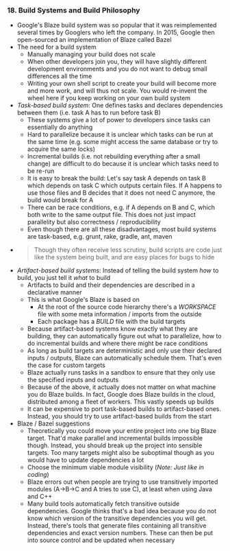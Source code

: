 ### 18. Build Systems and Build Philosophy

- Google's Blaze build system was so popular that it was reimplemented several times by Googlers who left the company. In 2015, Google then open-sourced an implementation of Blaze called Bazel
- The need for a build system
	- Manually managing your build does not scale
	- When other developers join you, they will have slightly different development environments and you do not want to debug small differences all the time
	- Writing your own shell script to create your build will become more and more work, and will thus not scale. You would re-invent the wheel here if you keep working on your own build system
- *Task-based build system*: One defines tasks and declares dependencies between them (i.e. task A has to run before task B)
	- These systems give a lot of power to developers since tasks can essentially do anything
	- Hard to parallelize because it is unclear which tasks can be run at the same time (e.g. some might access the same database or try to acquire the same locks)
	- Incremental builds (i.e. not rebuilding everything after a small change) are difficult to do because it is unclear which tasks need to be re-run
	- It is easy to break the build: Let's say task A depends on task B which depends on task C which outputs certain files. If A happens to use those files and B decides that it does not need C anymore, the build would break for A
	- There can be race conditions, e.g. if A depends on B and C, which both write to the same output file. This does not just impact parallelity but also correctness / reproducibility 
	- Even though there are all these disadvantages, most build systems are task-based, e.g. grunt, rake, gradle, ant, maven
- > Though they often receive less scrutiny, build scripts are code just like the system being built, and are easy places for bugs to hide
- *Artifact-based build systems*: Instead of telling  the build system *how* to build, you just tell it *what* to build
	- Artifacts to build and their dependencies are described in a declarative manner
	- This is what Google's Blaze is based on
		- At the root of the source code hierarchy there's a *WORKSPACE* file with some meta information / imports from the outside
		- Each package has a *BUILD* file with the build targets
	- Because artifact-based systems know exactly what they are building, they can automatically figure out what to parallelize, how to do incremental builds and where there might be race conditions
	- As long as build targets are deterministic and only use their declared inputs / outputs, Blaze can automatically schedule them. That's even the case for custom targets
	- Blaze actually runs tasks in a sandbox to ensure that they only use the specified inputs and outputs
	- Because of the above, it actually does not matter on what machine you do Blaze builds. In fact, Google does Blaze builds in the cloud, distributed among a fleet of workers. This vastly speeds up builds
	- It can be expensive to port task-based builds to artifact-based ones. Instead, you should try to use artifact-based builds from the start
- Blaze / Bazel suggestions
	- Theoretically you could move your entire project into one big Blaze target. That'd make parallel and incremental builds impossible though. Instead, you should break up the project into sensible targets. Too many targets might also be suboptimal though as you would have to update dependencies a lot
	- Choose the minimum viable module visibility (*Note: Just like in coding*)
	- Blaze errors out when people are trying to use transitively imported modules (A->B->C and A tries to use C), at least when using Java and C++
	- Many build tools automatically fetch transitive outside dependencies. Google thinks that's a bad idea because you do not know which version of the transitive dependencies you will get. Instead, there's tools that generate files containing all transitive dependencies and exact version numbers. These can then be put into source control and be updated when necessary

